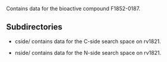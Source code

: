 Contains data for the bioactive compound F1852-0187.

## Subdirectories

- cside/ contains data for the C-side search space on rv1821.

- nside/ contains data for the N-side search space on rv1821.

